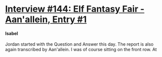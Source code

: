 # [Interview #144: Elf Fantasy Fair - Aan'allein, Entry #1](https://www.theoryland.com/intvmain.php?i=144#1)

#### Isabel

Jordan started with the Question and Answer this day. The report is also again transcribed by Aan'allein. I was of course sitting on the front row. At

